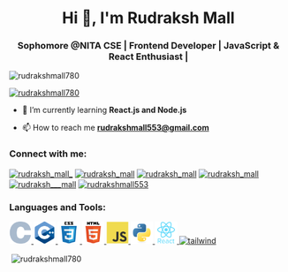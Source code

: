 <h1 align="center">Hi 👋, I'm Rudraksh Mall</h1>
<h3 align="center">Sophomore @NITA CSE | Frontend Developer | JavaScript & React Enthusiast |</h3>

<p align="left"> <img src="https://komarev.com/ghpvc/?username=rudrakshmall780&label=Profile%20views&color=0e75b6&style=flat" alt="rudrakshmall780" /> </p>

<p align="left"> <a href="https://github.com/ryo-ma/github-profile-trophy"><img src="https://github-profile-trophy.vercel.app/?username=rudrakshmall780" alt="rudrakshmall780" /></a> </p>

- 🌱 I’m currently learning **React.js and Node.js**

- 📫 How to reach me **rudrakshmall553@gmail.com**

<h3 align="left">Connect with me:</h3>
<p align="left">
<a href="https://twitter.com/rudraksh_mall_" target="blank"><img align="center" src="https://raw.githubusercontent.com/rahuldkjain/github-profile-readme-generator/master/src/images/icons/Social/twitter.svg" alt="rudraksh_mall_" height="30" width="40" /></a>
<a href="https://instagram.com/rudraksh_mall" target="blank"><img align="center" src="https://raw.githubusercontent.com/rahuldkjain/github-profile-readme-generator/master/src/images/icons/Social/instagram.svg" alt="rudraksh_mall" height="30" width="40" /></a>
<a href="https://www.codechef.com/users/rudraksh_mall" target="blank"><img align="center" src="https://cdn.jsdelivr.net/npm/simple-icons@3.1.0/icons/codechef.svg" alt="rudraksh_mall" height="30" width="40" /></a>
<a href="https://codeforces.com/profile/rudraksh_mall" target="blank"><img align="center" src="https://raw.githubusercontent.com/rahuldkjain/github-profile-readme-generator/master/src/images/icons/Social/codeforces.svg" alt="rudraksh_mall" height="30" width="40" /></a>
<a href="https://www.leetcode.com/rudraksh___mall" target="blank"><img align="center" src="https://raw.githubusercontent.com/rahuldkjain/github-profile-readme-generator/master/src/images/icons/Social/leet-code.svg" alt="rudraksh___mall" height="30" width="40" /></a>
<a href="https://auth.geeksforgeeks.org/user/rudrakshmall553" target="blank"><img align="center" src="https://raw.githubusercontent.com/rahuldkjain/github-profile-readme-generator/master/src/images/icons/Social/geeks-for-geeks.svg" alt="rudrakshmall553" height="30" width="40" /></a>
</p>

<h3 align="left">Languages and Tools:</h3>
<p align="left"> <a href="https://www.cprogramming.com/" target="_blank" rel="noreferrer"> <img src="https://raw.githubusercontent.com/devicons/devicon/master/icons/c/c-original.svg" alt="c" width="40" height="40"/> </a> <a href="https://www.w3schools.com/cpp/" target="_blank" rel="noreferrer"> <img src="https://raw.githubusercontent.com/devicons/devicon/master/icons/cplusplus/cplusplus-original.svg" alt="cplusplus" width="40" height="40"/> </a> <a href="https://www.w3schools.com/css/" target="_blank" rel="noreferrer"> <img src="https://raw.githubusercontent.com/devicons/devicon/master/icons/css3/css3-original-wordmark.svg" alt="css3" width="40" height="40"/> </a> <a href="https://www.w3.org/html/" target="_blank" rel="noreferrer"> <img src="https://raw.githubusercontent.com/devicons/devicon/master/icons/html5/html5-original-wordmark.svg" alt="html5" width="40" height="40"/> </a> <a href="https://developer.mozilla.org/en-US/docs/Web/JavaScript" target="_blank" rel="noreferrer"> <img src="https://raw.githubusercontent.com/devicons/devicon/master/icons/javascript/javascript-original.svg" alt="javascript" width="40" height="40"/> </a> <a href="https://www.python.org" target="_blank" rel="noreferrer"> <img src="https://raw.githubusercontent.com/devicons/devicon/master/icons/python/python-original.svg" alt="python" width="40" height="40"/> </a> <a href="https://reactjs.org/" target="_blank" rel="noreferrer"> <img src="https://raw.githubusercontent.com/devicons/devicon/master/icons/react/react-original-wordmark.svg" alt="react" width="40" height="40"/> </a> <a href="https://tailwindcss.com/" target="_blank" rel="noreferrer"> <img src="https://www.vectorlogo.zone/logos/tailwindcss/tailwindcss-icon.svg" alt="tailwind" width="40" height="40"/> </a> </p>

<p>&nbsp;<img align="center" src="https://github-readme-stats.vercel.app/api?username=rudrakshmall780&show_icons=true&locale=en" alt="rudrakshmall780" /></p>
